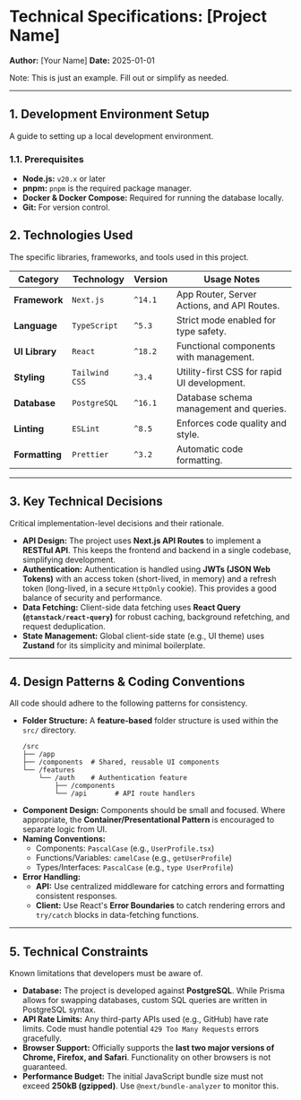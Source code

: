 # Technical Specifications: [Project Name]

**Author:** [Your Name]
**Date:** 2025-01-01

Note: This is just an example. Fill out or simplify as needed.

---

## 1. Development Environment Setup

A guide to setting up a local development environment.

### 1.1. Prerequisites
* **Node.js:** `v20.x` or later
* **pnpm:** `pnpm` is the required package manager.
* **Docker & Docker Compose:** Required for running the database locally.
* **Git:** For version control.


## 2. Technologies Used

The specific libraries, frameworks, and tools used in this project.

| Category         | Technology       | Version  | Usage Notes                                     |
| ---------------- | ---------------- | -------- | ----------------------------------------------- |
| **Framework**    | `Next.js`        | `^14.1`  | App Router, Server Actions, and API Routes.     |
| **Language**     | `TypeScript`     | `^5.3`   | Strict mode enabled for type safety.            |
| **UI Library**   | `React`          | `^18.2`  | Functional components with management.            |
| **Styling**      | `Tailwind CSS`   | `^3.4`   | Utility-first CSS for rapid UI development.     |
| **Database**     | `PostgreSQL`         | `^16.1`  | Database schema management and queries.         |
| **Linting**      | `ESLint`         | `^8.5`   | Enforces code quality and style.                |
| **Formatting**   | `Prettier`       | `^3.2`   | Automatic code formatting.                      | 

---

## 3. Key Technical Decisions

Critical implementation-level decisions and their rationale.

*   **API Design:** The project uses **Next.js API Routes** to implement a **RESTful API**. This keeps the frontend and backend in a single codebase, simplifying development.
*   **Authentication:** Authentication is handled using **JWTs (JSON Web Tokens)** with an access token (short-lived, in memory) and a refresh token (long-lived, in a secure `HttpOnly` cookie). This provides a good balance of security and performance.
*   **Data Fetching:** Client-side data fetching uses **React Query (`@tanstack/react-query`)** for robust caching, background refetching, and request deduplication.
*   **State Management:** Global client-side state (e.g., UI theme) uses **Zustand** for its simplicity and minimal boilerplate.

---

## 4. Design Patterns & Coding Conventions

All code should adhere to the following patterns for consistency.

*   **Folder Structure:** A **feature-based** folder structure is used within the `src/` directory.
    ```
    /src
    ├── /app
    ├── /components  # Shared, reusable UI components
    └── /features
        └── /auth    # Authentication feature
            ├── /components
            └── /api       # API route handlers
    ```
*   **Component Design:** Components should be small and focused. Where appropriate, the **Container/Presentational Pattern** is encouraged to separate logic from UI.
*   **Naming Conventions:**
    *   Components: `PascalCase` (e.g., `UserProfile.tsx`)
    *   Functions/Variables: `camelCase` (e.g., `getUserProfile`)
    *   Types/Interfaces: `PascalCase` (e.g., `type UserProfile`)
*   **Error Handling:**
    *   **API:** Use centralized middleware for catching errors and formatting consistent responses.
    *   **Client:** Use React's **Error Boundaries** to catch rendering errors and `try/catch` blocks in data-fetching functions.

---

## 5. Technical Constraints

Known limitations that developers must be aware of.

*   **Database:** The project is developed against **PostgreSQL**. While Prisma allows for swapping databases, custom SQL queries are written in PostgreSQL syntax.
*   **API Rate Limits:** Any third-party APIs used (e.g., GitHub) have rate limits. Code must handle potential `429 Too Many Requests` errors gracefully.
*   **Browser Support:** Officially supports the **last two major versions of Chrome, Firefox, and Safari**. Functionality on other browsers is not guaranteed.
*   **Performance Budget:** The initial JavaScript bundle size must not exceed **250kB (gzipped)**. Use `@next/bundle-analyzer` to monitor this.
